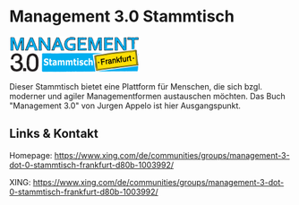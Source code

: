 # Management 3.0 Stammtisch
![Management 3.0 Stammtisch](./management30.logo.png)


Dieser Stammtisch bietet eine Plattform für Menschen, die sich bzgl. moderner und agiler Managementformen
austauschen möchten. Das Buch "Management 3.0" von Jurgen Appelo ist hier Ausgangspunkt.


## Links &amp; Kontakt

Homepage: <https://www.xing.com/de/communities/groups/management-3-dot-0-stammtisch-frankfurt-d80b-1003992/>






XING: <https://www.xing.com/de/communities/groups/management-3-dot-0-stammtisch-frankfurt-d80b-1003992/>





